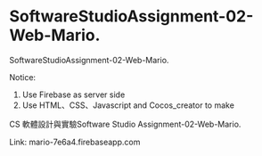 # SoftwareStudioAssignment-02-Web-Mario.
SoftwareStudioAssignment-02-Web-Mario.

Notice:

  1. Use Firebase as server side
  2. Use HTML、CSS、Javascript and Cocos_creator to make

CS 軟體設計與實驗Software Studio Assignment-02-Web-Mario.

Link: mario-7e6a4.firebaseapp.com

